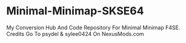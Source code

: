 # Minimal-Minimap-SKSE64
My Conversion Hub And Code Repository For Minimal Minimap F4SE. Credits Go To psydel &amp; sylee0424 On NexusMods.com
